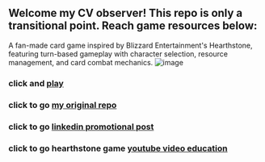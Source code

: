 ## Welcome my CV observer! This repo is only a transitional point. Reach game resources below:

A fan-made card game inspired by Blizzard Entertainment's Hearthstone, featuring turn-based gameplay with character selection, resource management, and card combat mechanics.
![image](https://github.com/user-attachments/assets/d808f5fa-9d36-427c-8b73-a0458aef7477)

### click and [play](https://hearthstone-clone-game.vercel.app/)

### click to go [my original repo](https://github.com/EnginKARATAS/hearthstone-clone-game)

### click to go [linkedin promotional post](https://www.linkedin.com/feed/update/urn:li:activity:7262299165567696896/)

### click to go hearthstone game [youtube video education](https://www.youtube.com/watch?v=12qs_s56sd4&list=PL2-v8trxz86ABAiUjyR3rjL8f1ZnLyflb) 
